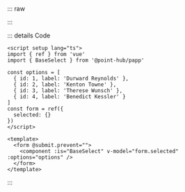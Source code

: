 ::: raw

<ClientOnly>
  <SelectExample />
</ClientOnly>

:::

::: details Code

```vue
<script setup lang="ts">
import { ref } from 'vue'
import { BaseSelect } from '@point-hub/papp'

const options = [
  { id: 1, label: 'Durward Reynolds' },
  { id: 2, label: 'Kenton Towne' },
  { id: 3, label: 'Therese Wunsch' },
  { id: 4, label: 'Benedict Kessler' }
]
const form = ref({
  selected: {}
})
</script>

<template>
  <form @submit.prevent="">
    <component :is="BaseSelect" v-model="form.selected" :options="options" />
  </form>
</template>
```

:::
